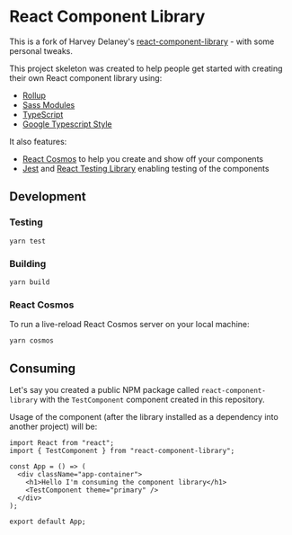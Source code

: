 # React Component Library

This is a fork of Harvey Delaney's [react-component-library](https://github.com/HarveyD/react-component-library) - with some personal tweaks.

This project skeleton was created to help people get started with creating their own React component library using:

- [Rollup](https://github.com/rollup/rollup)
- [Sass Modules](https://sass-lang.com/)
- [TypeScript](https://www.typescriptlang.org/)
- [Google Typescript Style](https://github.com/google/gts)

It also features:

- [React Cosmos](https://https://reactcosmos.org/) to help you create and show off your components
- [Jest](https://jestjs.io/) and [React Testing Library](https://github.com/testing-library/react-testing-library) enabling testing of the components

## Development

### Testing

```
yarn test
```

### Building

```
yarn build
```

### React Cosmos

To run a live-reload React Cosmos server on your local machine:

```
yarn cosmos
```

## Consuming

Let's say you created a public NPM package called `react-component-library` with the `TestComponent` component created in this repository.

Usage of the component (after the library installed as a dependency into another project) will be:

```TSX
import React from "react";
import { TestComponent } from "react-component-library";

const App = () => (
  <div className="app-container">
    <h1>Hello I'm consuming the component library</h1>
    <TestComponent theme="primary" />
  </div>
);

export default App;
```
